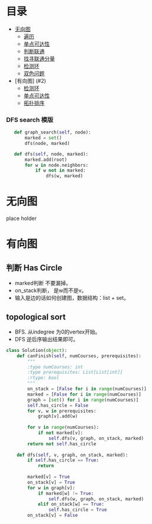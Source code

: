 # 目录 #
   * [无向图](#无向图)
      * [遍历](#1.1)
      * [单点可达性](#1.2)
      * [判断联通](#1.3)
      * [找寻联通分量](#1.4)
      * [检测环](#1.5)
      * [双色问题](#1.6)
   * [有向图] (#2)
      * [检测环](#2.1)
      * [单点可达性](#2.2)
      * [拓扑排序](#2.3)

### DFS search 模版 ###
```python
   def graph_search(self, node):
       marked = set()
       dfs(node, marked)

   def dfs(self, node, marked):
       marked.add(root)
       for w in node.neighbors:
           if w not in marked:
               dfs(w, marked)
```
# 无向图 #
 place holder

<span id="1"></span>
# 有向图 #
## 判断 Has Circle ##
  + marked判断 不要漏掉。
  + on_stack判断， 是w而不是v。
  + 输入是边的话如何创建图，数据结构：list + set。

## topological sort ##
  + BFS. 从indegree 为0的vertex开始。
  + DFS 逆后序输出结果即可。

```python
class Solution(object):
    def canFinish(self, numCourses, prerequisites):
        """
        :type numCourses: int
        :type prerequisites: List[List[int]]
        :rtype: bool
        """
        on_stack = [False for i in range(numCourses)]
        marked = [False for i in range(numCourses)]
        graph = [set() for i in range(numCourses)]
        self.has_circle = False
        for v, w in prerequisites:
            graph[v].add(w)    
        
        for v in range(numCourses):
            if not marked[v]:
                self.dfs(v, graph, on_stack, marked)
        return not self.has_circle
    
    def dfs(self, v, graph, on_stack, marked):        
        if self.has_circle == True:
            return
        
        marked[v] = True
        on_stack[v] = True
        for w in graph[v]:
            if marked[w] != True:
                self.dfs(w, graph, on_stack, marked)
            elif on_stack[w] == True:
                self.has_circle = True
        on_stack[v] = False
```
